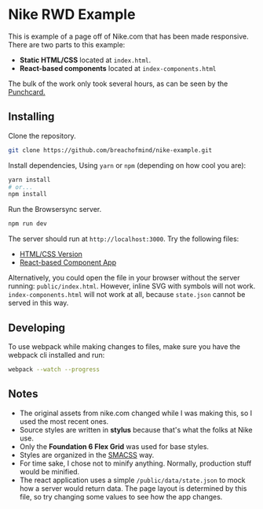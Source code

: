 # Nike RWD Example

This is example of a page off of Nike.com that has been made responsive.
There are two parts to this example:
- __Static HTML/CSS__ located at `index.html`.
- __React-based components__ located at `index-components.html`

The bulk of the work only took several hours, as can be seen by the [Punchcard.](https://github.com/breachofmind/nike-example/graphs/punch-card)

## Installing
Clone the repository.
```bash
git clone https://github.com/breachofmind/nike-example.git
```
Install dependencies, Using `yarn` or `npm` (depending on how cool you are):
```bash
yarn install
# or...
npm install
```
Run the Browsersync server.
```bash
npm run dev
```

The server should run at `http://localhost:3000`. Try the following files:
- [HTML/CSS Version](http://localhost:3000/index.html)
- [React-based Component App](http://localhost:3000/index-components.html)

Alternatively, you could open the file in your browser without the server running: `public/index.html`.
However, inline SVG with symbols will not work. `index-components.html` will not work at all, because `state.json` cannot be served in this way.

## Developing
To use webpack while making changes to files, make sure you have the webpack cli installed and run:
```bash
webpack --watch --progress
```

## Notes
- The original assets from nike.com changed while I was making this, so I used the most recent ones.
- Source styles are written in __stylus__ because that's what the folks at Nike use.
- Only the __Foundation 6 Flex Grid__ was used for base styles.
- Styles are organized in the [SMACSS](https://smacss.com/book/categorizing) way.
- For time sake, I chose not to minify anything. Normally, production stuff would be minified.
- The react application uses a simple `/public/data/state.json` to mock how a server would return data.
The page layout is determined by this file, so try changing some values to see how the app changes.